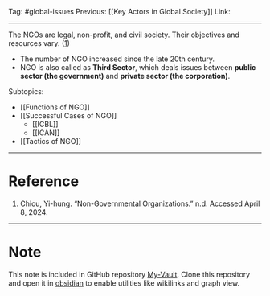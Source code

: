 Tag: #global-issues 
Previous: [[Key Actors in Global Society]]
Link: 

---

The NGOs are legal, non-profit, and civil society. Their objectives and resources vary. (<u>1</u>)

- The number of NGO increased since the late 20th century.
- NGO is also called as **Third Sector**, which deals issues between **public sector (the government)** and **private sector (the corporation)**.

Subtopics:

- [[Functions of NGO]]
- [[Successful Cases of NGO]]
	- [[ICBL]]
	- [[ICAN]]
- [[Tactics of NGO]]

---

# Reference

1. Chiou, Yi-hung. “Non-Governmental Organizations.” n.d. Accessed April 8, 2024.

---

# Note

This note is included in GitHub repository [My-Vault](https://github.com/LittleD3092/My-Vault.git). Clone this repository and open it in [obsidian](https://obsidian.md/) to enable utilities like wikilinks and graph view.